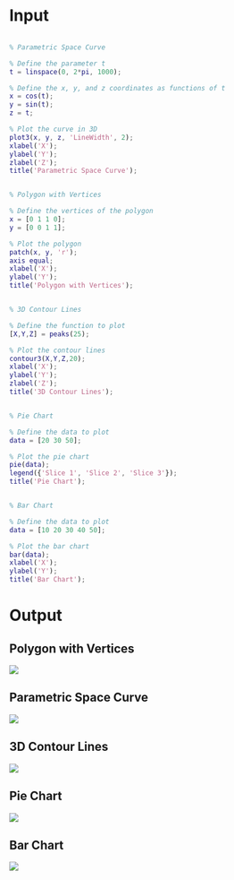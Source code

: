 # Input

```MATLAB

% Parametric Space Curve

% Define the parameter t
t = linspace(0, 2*pi, 1000);

% Define the x, y, and z coordinates as functions of t
x = cos(t);
y = sin(t);
z = t;

% Plot the curve in 3D
plot3(x, y, z, 'LineWidth', 2);
xlabel('X');
ylabel('Y');
zlabel('Z');
title('Parametric Space Curve');


% Polygon with Vertices

% Define the vertices of the polygon
x = [0 1 1 0];
y = [0 0 1 1];

% Plot the polygon
patch(x, y, 'r');
axis equal;
xlabel('X');
ylabel('Y');
title('Polygon with Vertices');


% 3D Contour Lines

% Define the function to plot
[X,Y,Z] = peaks(25);

% Plot the contour lines
contour3(X,Y,Z,20);
xlabel('X');
ylabel('Y');
zlabel('Z');
title('3D Contour Lines');


% Pie Chart

% Define the data to plot
data = [20 30 50];

% Plot the pie chart
pie(data);
legend({'Slice 1', 'Slice 2', 'Slice 3'});
title('Pie Chart');


% Bar Chart

% Define the data to plot
data = [10 20 30 40 50];

% Plot the bar chart
bar(data);
xlabel('X');
ylabel('Y');
title('Bar Chart');


```

# Output

## Polygon with Vertices

![](../../assets/Experiment_10_1.png)

## Parametric Space Curve

![](../../assets/Experiment_10_2.png)

## 3D Contour Lines

![](../../assets/Experiment_10_3.png)

## Pie Chart

![](../../assets/Experiment_10_4.png)

## Bar Chart

![](../../assets/Experiment_10_5.png)